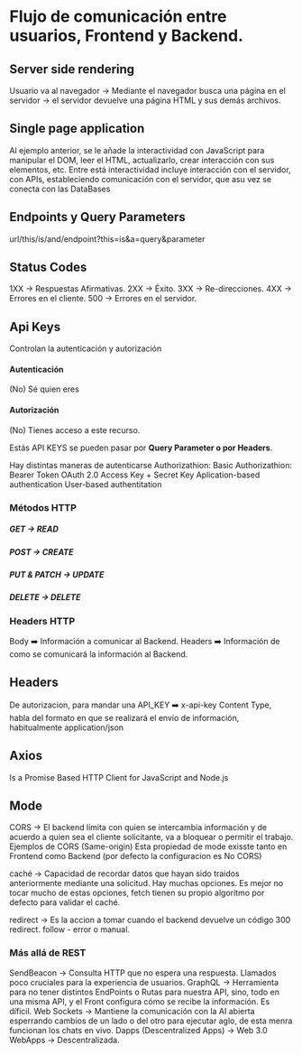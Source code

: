 # Flujo de comunicación entre usuarios, Frontend y Backend.

## Server side rendering
Usuario va al navegador -> Mediante el navegador busca una página en el servidor -> el servidor devuelve una página HTML y sus demás archivos.


## Single page application
Al ejemplo anterior, se le añade la interactividad con JavaScript para manipular el DOM, leer el HTML, actualizarlo, crear interacción con sus elementos, etc. Entre está interactividad incluye interacción con el servidor, con APIs,  estableciendo comunicación con el servidor, que asu vez se conecta con las DataBases

## Endpoints y Query Parameters
url/this/is/and/endpoint?this=is&a=query&parameter


## Status Codes

1XX -> Respuestas Afirmativas.
2XX -> Éxito.
3XX -> Re-direcciones.
4XX -> Errores en el cliente.
500 -> Errores en el servidor.

## Api Keys
Controlan la autenticación y autorización
#### Autenticación
(No) Sé quien eres
#### Autorización
(No) Tienes acceso a este recurso.

Estás API KEYS se pueden pasar por **Query Parameter o por Headers**.

Hay distintas maneras de autenticarse
Authorizathion: Basic
Authorizathion: Bearer Token
OAuth 2.0
Access Key + Secret Key
Aplication-based authentication
User-based authentitation


### Métodos HTTP

##### GET -> READ
##### POST -> CREATE
##### PUT & PATCH -> UPDATE
##### DELETE -> DELETE




### Headers HTTP


Body ➡️ Información a comunicar al Backend.
Headers ➡️ Información de como se comunicará la información al Backend.

## Headers

De autorizacion, para mandar una API_KEY ➡️ x-api-key
Content Type, habla del formato en que se realizará el envío de información, habitualmente application/json


## Axios

Is a Promise Based HTTP Client for JavaScript and Node.js

## Mode
CORS -> El backend limita con quien se intercambia información y de acuerdo a quien sea el cliente solicitante, va a bloquear o permitir el trabajo. Ejemplos de CORS (Same-origin) Esta propiedad de mode exisste tanto en Frontend como Backend (por defecto la configuracion es No CORS)

caché -> Capacidad de recordar datos que hayan sido traidos anteriormente mediante una solicitud. Hay muchas opciones. Es mejor no tocar mucho de estas opciones, fetch tienen su propio algoritmo por defecto para validar el caché.

redirect -> Es la accion a tomar cuando el backend devuelve un código 300 redirect. follow - error o manual.

### Más allá de REST
SendBeacon -> Consulta HTTP que no espera una respuesta. Llamados poco cruciales para la experiencia de usuarios.
GraphQL -> Herramienta para no tener distintos EndPoints o Rutas para nuestra API, sino, todo en una misma API, y el Front configura cómo se recibe la información. Es díficil.
Web Sockets -> Mantiene la comunicación con la AI abierta esperrando cambios de un lado o del otro para ejecutar aglo, de esta menra funcionan los chats en vivo.
Dapps (Descentralized Apps) -> Web 3.0 WebApps -> Descentralizada.